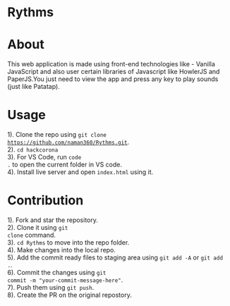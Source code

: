 # Rythms

# About
This web application is made using front-end technologies like - Vanilla JavaScript and also user certain libraries  of Javascript like HowlerJS and PaperJS.You just need to view the app and press any key to play sounds (just like Patatap).<br>

# Usage
1). Clone the repo using <code>git clone https://github.com/naman360/Rythms.git</code>.<br>
2). <code>cd hackcorona</code><br>
3). For VS Code, run <code>code .</code> to open the current folder in VS code.<br>
4). Install live server and open <code>index.html</code> using it.<br>

# Contribution
1). Fork and star the repository.<br>
2). Clone it using <code>git clone</code> command.<br>
3). <code>cd Rythms</code> to move into the repo folder.<br>
4). Make changes into the local repo.<br>
5). Add the commit ready files to staging area using <code>git add -A</code> or <code>git add .</code>.<br>
6). Commit the changes using <code>git commit -m "your-commit-message-here"</code>.<br>
7). Push them using <code>git push</code>.<br>
8). Create the PR on the original repostory.<br>

